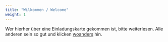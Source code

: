 ```yaml
---
title: "Wilkommen / Welcome"
weight: 1
---
```

Wer hierher über eine Einladungskarte gekommen ist, bitte weiterlesen.
Alle anderen sein so gut und klicken [woanders](https://googlethatforyou.com?q=die%20haben%20vergessen%20mich%20einzuladen%2C%20und%20jetzt%3F) hin.

